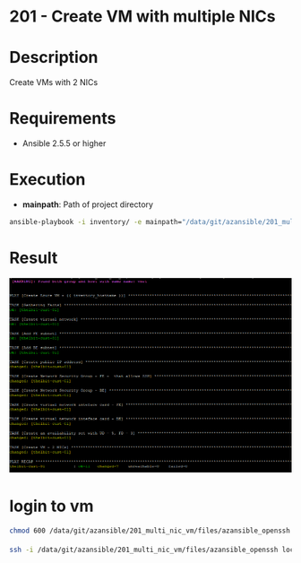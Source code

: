 201 - Create VM with multiple NICs
=== 

# Description

Create VMs with 2 NICs

# Requirements

* Ansible 2.5.5 or higher

# Execution 

* **mainpath**: Path of project directory 

``` bash
ansible-playbook -i inventory/ -e mainpath="/data/git/azansible/201_multi_nic_vm" playbooks/main.yml
```

# Result
![Result Multi NICs VM](/images/multi_nic_vm.PNG)


# login to vm


``` bash
chmod 600 /data/git/azansible/201_multi_nic_vm/files/azansible_openssh

ssh -i /data/git/azansible/201_multi_nic_vm/files/azansible_openssh localadmin@137.117.190.189
```

